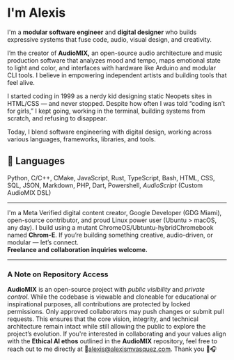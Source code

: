 # I'm Alexis

I'm a **modular software engineer** and **digital designer** who builds expressive systems that fuse code, audio, visual design, and creativity.

I’m the creator of **AudioMIX,** an open-source audio architecture and music production software that analyzes mood and tempo, maps emotional state to light and color, and interfaces with hardware like Arduino and modular CLI tools. I believe in empowering independent artists and building tools that feel alive.

I started coding in 1999 as a nerdy kid designing static Neopets sites in HTML/CSS — and never stopped. Despite how often I was told “coding isn’t for girls,” I kept going, working in the terminal, building systems from scratch, and refusing to disappear.

Today, I blend software engineering with digital design, working across various languages, frameworks, libraries, and tools.

## 🧠 Languages
Python, C/C++, CMake, JavaScript, Rust, TypeScript, Bash, HTML, CSS, SQL, JSON, Markdown, PHP, Dart, Powershell, *AudioScript* (Custom AudioMIX DSL)

---

I'm a Meta Verified digital content creator, Google Developer (GDG Miami), open-source contributor, and proud Linux power user (Ubuntu > macOS, any day). I build using a mutant ChromeOS/Ubtuntu-hybridChromebook named **Chrom-E**.
If you’re building something creative, audio-driven, or modular — let’s connect.  
**Freelance and collaboration inquiries welcome.**

---

### A Note on Repository Access
**AudioMIX** is an open-source project with *public visibility* and *private control.* While the codebase is viewable and cloneable for educational or inspirational purposes, all contributions are protected by locked permissions. Only approved collaborators may push changes or submit pull requests. This ensures that the core vision, integrity, and technical architecture remain intact while still allowing the public to explore the project’s evolution. If you're interested in collaborating and your values align with the **Ethical AI ethos** outlined in the **AudioMIX** repository, feel free to reach out to me directly at 📨[alexis@alexismvasquez.com](mailto:alexis@alexismvasquez.com). Thank you 💚🎧
